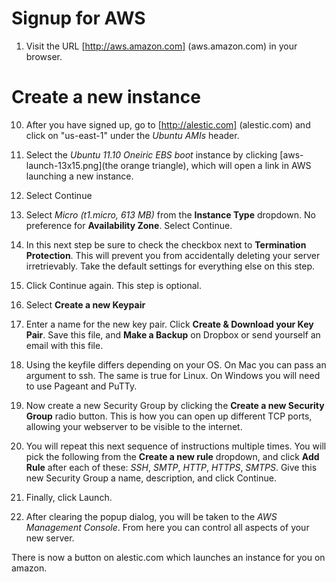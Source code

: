 # Signup for AWS

1) Visit the URL [http://aws.amazon.com] (aws.amazon.com) in your browser. 



# Create a new instance

10) After you have signed up, go to [http://alestic.com] (alestic.com) and click on "us-east-1" under the _Ubuntu AMIs_ header. 

11) Select the _Ubuntu 11.10 Oneiric EBS boot_ instance by clicking [aws-launch-13x15.png](the orange triangle), which will open a link in AWS launching a new instance.

12) Select Continue

13) Select _Micro (t1.micro, 613 MB)_ from the __Instance Type__ dropdown. No preference for __Availability Zone__. Select Continue.

14) In this next step be sure to check the checkbox next to __Termination Protection__. This will prevent you from accidentally deleting your server irretrievably. Take the default settings for everything else on this step.

15) Click Continue again. This step is optional.

16) Select __Create a new Keypair__

17) Enter a name for the new key pair. Click __Create & Download your Key Pair__. Save this file, and __Make a Backup__ on Dropbox or send yourself an email with this file.

18) Using the keyfile differs depending on your OS. On Mac you can pass an argument to ssh. The same is true for Linux. On Windows you will need to use Pageant and PuTTy.

19) Now create a new Security Group by clicking the __Create a new Security Group__ radio button. This is how you can open up different TCP ports, allowing your webserver to be visible to the internet. 

20) You will repeat this next sequence of instructions multiple times. You will pick the following from the __Create a new rule__ dropdown, and click __Add Rule__ after each of these: _SSH_, _SMTP_, _HTTP_, _HTTPS_, _SMTPS_. Give this new Security Group a name, description, and click Continue. 

21) Finally, click Launch. 

22) After clearing the popup dialog, you will be taken to the _AWS Management Console_. From here you can control all aspects of your new server. 


There is now a button on alestic.com which launches an instance for you on amazon.

